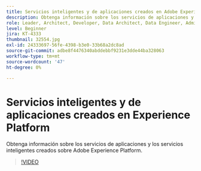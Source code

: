 ```yaml
---
title: Servicios inteligentes y de aplicaciones creados en Adobe Experience Platform
description: Obtenga información sobre los servicios de aplicaciones y los servicios inteligentes creados sobre Adobe Experience Platform.
role: Leader, Architect, Developer, Data Architect, Data Engineer, Admin, User
level: Beginner
jira: KT-4333
thumbnail: 32554.jpg
exl-id: 24333697-56fe-4398-b3e0-33b68a2dc8ad
source-git-commit: adbe8f4476340abddebbf9231e3dde44ba328063
workflow-type: tm+mt
source-wordcount: '47'
ht-degree: 0%

---
```


# Servicios inteligentes y de aplicaciones creados en Experience Platform

Obtenga información sobre los servicios de aplicaciones y los servicios inteligentes creados sobre Adobe Experience Platform.

>[!VIDEO](https://video.tv.adobe.com/v/32554?quality=12&learn=on)

